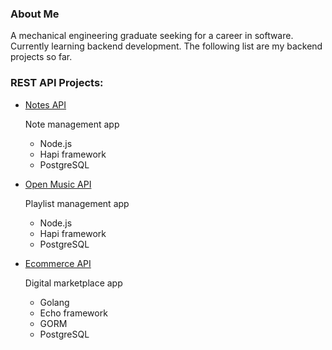 ### About Me

A mechanical engineering graduate seeking for a career in software.
Currently learning backend development. 
The following list are my backend projects so far.

### REST API Projects:

* [Notes API](https://github.com/faisalhfz/notes-app-back-end)

    Note management app

    * Node.js
    * Hapi framework
    * PostgreSQL

* [Open Music API](https://github.com/faisalhfz/open-music-api)

    Playlist management app

    * Node.js
    * Hapi framework
    * PostgreSQL

* [Ecommerce API](https://github.com/faisalhfz/ecommerce-api-v1)

    Digital marketplace app

    * Golang
    * Echo framework
    * GORM
    * PostgreSQL

<!--
**faisalhfz/faisalhfz** is a ✨ _special_ ✨ repository because its `README.md` (this file) appears on your GitHub profile.

Here are some ideas to get you started:

- 🔭 I’m currently working on ...
- 🌱 I’m currently learning ...
- 👯 I’m looking to collaborate on ...
- 🤔 I’m looking for help with ...
- 💬 Ask me about ...
- 📫 How to reach me: ...
- 😄 Pronouns: ...
- ⚡ Fun fact: ...
-->
